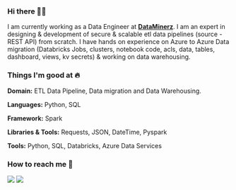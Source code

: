 ### Hi there 👋🏻 
I am currently working as a Data Engineer at [**DataMinerz**]((https://dataminerz.net/)). I am an expert in designing & development of secure & scalable etl data pipelines (source - REST API) from scratch. I have hands on experience on Azure to Azure Data migration (Databricks Jobs, clusters, notebook code, acls, data, tables, dashboard, views, kv secrets) & working on data warehousing.


### Things I'm good at :fire:

**Domain:** ETL Data Pipeline, Data migration and Data Warehousing.

**Languages:**  Python, SQL

**Framework:** Spark

**Libraries & Tools:** Requests, JSON, DateTime, Pyspark

**Tools:** Python, SQL, Databricks, Azure Data Services

### How to reach me 📱 

[<img target="_blank" src="https://img.icons8.com/cotton/64/000000/whatsapp--v4.png"/>](https://wa.me/919557708565) [<img target="_blank" src="https://img.icons8.com/doodle/64/000000/linkedin-circled.png"/>](http://Linkedin.com/in/haiderali001/) 
